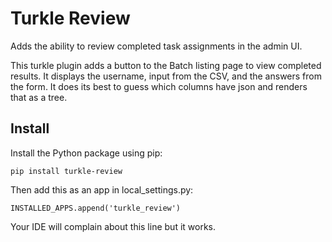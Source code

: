 # Turkle Review
Adds the ability to review completed task assignments in the admin UI.

This turkle plugin adds a button to the Batch listing page to view completed results.
It displays the username, input from the CSV, and the answers from the form.
It does its best to guess which columns have json and renders that as a tree.

## Install
Install the Python package using pip:
```
pip install turkle-review
```
Then add this as an app in local_settings.py:
```
INSTALLED_APPS.append('turkle_review')
```
Your IDE will complain about this line but it works.
